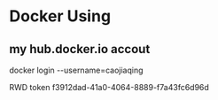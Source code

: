 Docker Using
===

## my hub.docker.io accout

docker login --username=caojiaqing

RWD token
f3912dad-41a0-4064-8889-f7a43fc6d96d